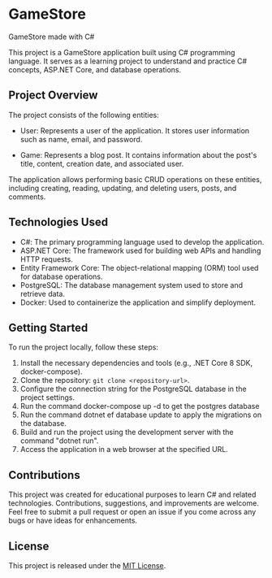 # GameStore
GameStore made with C#

This project is a GameStore application built using C# programming language. It serves as a learning project to understand and practice C# concepts, ASP.NET Core, and database operations.

## Project Overview

The project consists of the following entities:

- User: Represents a user of the application. It stores user information such as name, email, and password.

- Game: Represents a blog post. It contains information about the post's title, content, creation date, and associated user.

The application allows performing basic CRUD operations on these entities, including creating, reading, updating, and deleting users, posts, and comments.

## Technologies Used

- C#: The primary programming language used to develop the application.
- ASP.NET Core: The framework used for building web APIs and handling HTTP requests.
- Entity Framework Core: The object-relational mapping (ORM) tool used for database operations.
- PostgreSQL: The database management system used to store and retrieve data.
- Docker: Used to containerize the application and simplify deployment.


## Getting Started

To run the project locally, follow these steps:

1. Install the necessary dependencies and tools (e.g., .NET Core 8 SDK, docker-compose).
2. Clone the repository: `git clone <repository-url>`.
3. Configure the connection string for the PostgreSQL database in the project settings.
4. Run the command docker-compose up -d to get the postgres database
5. Run the command dotnet ef database update to apply the migrations on the database.
6. Build and run the project using the development server with the command "dotnet run".
7. Access the application in a web browser at the specified URL.

## Contributions

This project was created for educational purposes to learn C# and related technologies. Contributions, suggestions, and improvements are welcome. Feel free to submit a pull request or open an issue if you come across any bugs or have ideas for enhancements.

## License

This project is released under the [MIT License](LICENSE).

